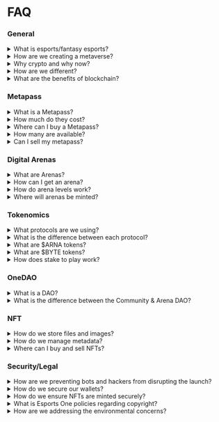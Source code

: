 # FAQ

### General

<details>

<summary>What is esports/fantasy esports?</summary>

Esports stands for “electronic sports” and most commonly refers to any video game title(s) with a competitive professional scene such as CS:GO, League of Legends, DOTA 2, Fortnite, etc.

Similar to fantasy football, fantasy esports is a way for fans to battle each other using teams comprised of their favorite players. The winner is determined by fantasy points accrued by their players’ stats in their professional matches.

</details>

<details>

<summary>How are we creating a metaverse?</summary>

Esports One is creating an interactive virtual map, that through the use of crypto tokens and utility-based NFTs, will elevate the experience of online gaming communities, competition, and esports fandom. This virtual map will consist of digital properties, called arenas, for communities of all backgrounds and goals to create, play, and grow.&#x20;

Dedicated arena owners can upgrade their land to acquire new features, more significant reward allocations, cosmetics, and other bonuses. We will also have game experiences within our metaverse, such as fantasy esports, predictions, game missions, and eventually other gaming/esport titles offered by partners and arena owners.

</details>

<details>

<summary>Why crypto and why now?</summary>

We have always prided ourselves on our fantasy platform, being “all-in-one” with everything you could want as a gamer or esports fan. Yet, we always ask our team, “What are we missing” or “How do we improve.” With the innovations of Web 3.0, we realized that crypto would also significantly improve the international user experience. Specifically, it comes to claiming prizes and earning rewards due to its instantaneous nature, global usage, and blockchain security. On top of that, we also recognized the importance of ownership for digital rewards/assets for gamers and fans.

Decentralized ownership will play a significant role in the future of gaming. We are working with our community, advisors, and legal team to establish a DAO that gives our community the power to build the metaverse they envision.

</details>

<details>

<summary>How are we different?</summary>

We're not just creating another NFT collection. We're not just launching the next DAO. And we're not launching our own token with no utility.\
\
Instead, we're taking each of these pillars of web3 and combining them to form a true metaverse, fully decentralized, from day one.\
\
Our NFTs will be mutable, used to participate in experiences like fantasy esports. They will provide special access to holders.

Our token will incentivize and reward governance participation. It will be a mechanism that can be staked, earned, spent and redeemed. It will enable true vested interest from holders and investors alike.

Our DAO is the cornerstone of the platform. Enabled through the implementation of guilds, each with their own budgets, members and initiatives, with the primary goal of creating more value of the token.\
\
Each pillar is a monumental undertaking on it's own. But if done methodically and in conjunction with one another, they will be able to support the other and bring to life what will truly be the future of the metaverse.

</details>

<details>

<summary>What are the benefits of blockchain?</summary>

**Distributed Ledger Technology** All network participants have access to the distributed ledger and its immutable record of transactions. With this shared ledger, transactions are recorded only once, eliminating the duplication of effort typical of traditional business networks.

**Immutable Records** No participant can change or tamper with a transaction after being recorded to the shared ledger. If a transaction record includes an error, a new transaction must be added to reverse the error, and both transactions are then visible.

**Smart Contracts** A [smart contract](glossary.md), like any contract, establishes the terms of an agreement. But unlike a traditional contract, a smart contract’s terms are executed as code running on a blockchain like Ethereum. Smart contracts allow developers to build apps that take advantage of blockchain security, reliability, and accessibility while offering sophisticated peer-to-peer functionality — everything from loans and insurance to logistics and gaming.

</details>

### Metapass

<details>

<summary>What is a Metapass?</summary>

The Metapass is your passport into the esports and gaming metaverse built by Esports One. They are standalone access NFTs that will reward holders and unlock future in-game utility within the esports and gaming metaverse. In the same way that a passport allows travel from country to country, your Metapass will grant access to Arenas.

By holding a Metapass, you will receive exclusive benefits, including everything from arena giveaways, NFT presales, elevated Discord status, digital and in-person events, staking rewards, airdrops (tokens, player cards, partner collabs), and much more.

Additionally, owners of a Metapass will be the inaugural members of OneDAO, the governance and community-run organization that rewards members with tokens for actively participating in the ecosystem's growth.

</details>

<details>

<summary>How much do they cost?</summary>

During the mint you can claim Metapass Carbon & Gold for free, including the gas.

Metapass Standard is also free, except for the gas fees which should only be a few cents since the NFTs are being minted on Polygon.\


After mint they will be available on secondary exchanges.

</details>

<details>

<summary>Where can I buy a Metapass?</summary>

The official collection on Opensea can be found here: [https://opensea.io/collection/metapass-genesis](https://opensea.io/collection/metapass-genesis)\
\
Be careful of fake/scam collections and only use the links provided by Esports One staff.

</details>

<details>

<summary>How many are available?</summary>

Each edition will only be available for claiming for a limited amount of time.

Metapass Carbon: 1,000\
Metapass Gold: 3,000\
Metapass Standard: Unlimited

</details>

<details>

<summary>Can I sell my metapass?</summary>

Of course. But once you release your Metapass to someone else, all the benefits and access will transfer with it, including OneDAO and access to the Arena presale.

</details>

### Digital Arenas

<details>

<summary>What are Arenas?</summary>

Arenas are the foundation for building a thriving community within the metaverse. Each arena is an ERC-1155 plot of digital real-estate that hosts gaming and esports-centric contests and events. Once an owner stakes an arena, they begin to receive regular allocations of tokens to incentivize active participation in their arena.

</details>

<details>

<summary>How can I get an arena?</summary>

Since there will only be 1,000 arenas during season one, we are building a reserve list of community members, partners, and influencers. Additionally, we will be running various giveaways and contests to secure an arena early. Your best chance is to pick up a Metapass Carbon prior to release.

</details>

<details>

<summary>How do arena levels work?</summary>

As you stake your arena and participate within the ecosystem, your arena will accrue experience and levels—the higher your arena's level, the greater the rewards. This increases the value of your arena via custom cosmetics and access to new features and experiences.

</details>

<details>

<summary>Where will arenas be minted?</summary>

The arenas will be minted and activated on our very own site.

</details>

### Tokenomics

<details>

<summary>What protocols are we using?</summary>

In addition to [ERC-20](https://ethereum.org/en/developers/docs/standards/tokens/erc-20/) and [ERC-721](https://github.com/ethereum/EIPs/issues/721), we're utilizing a new standard for our NFT assets, [ERC-1155](https://github.com/ethereum/EIPs/issues/1155). This allows for the management of single and multiple token types and enables us to deploy contracts that include multiple tokens of the same type and a combination of fungible and non-fungible tokens.

</details>

<details>

<summary>What is the difference between each protocol?</summary>

### **ERC-20**

**$ESPORTS & $BYTE**

The token standard is used for creating and issuing smart contracts on the Ethereum blockchain. Smart contracts can then be used to create a smart property or tokenized assets that people can invest in. ERC stands for "Ethereum request for comment," and the ERC20 standard was implemented in 2015.

They are used across the ecosystem by owners, managers, brands, and organizations. Allows for the exchange of ASSETS.

### **ERC-721**

#### **ASSETS**

An open standard that describes how to build non-fungible or unique tokens on the Ethereum blockchain. While most tokens are fungible (every token is the same as every other token), ERC-721 tokens are all unique. Think of them like rare, one-of-a-kind collectibles. Ensures verifiable scarcity that allows token ownership to be tracked at the individual layer. Each asset has a UUID (Unique Identifier) and optional metadata.

Player cards and user avatars are considered to be assets.

### ERC-1155

#### **ARENAS**

The first token standard that allows users to mint fungible (identical) and non-fungible (unique) assets in a single, smart contract—enabling the creation of every type of asset, from digital currency to tokenized real estate up to gaming items and digital art.

ERC-1155 is the perfect protocol since it allows arenas to evolve, expand, and adapt as the ecosystem grows.

</details>

<details>

<summary>What are $ARNA tokens?</summary>

The $ARNA token is our primary utility token and will be publicly available on third-party exchanges and directly from our website. Everything within the ecosystem is backed by $ARNA and used to incentivize staking, whether in the form of arenas or $ARNA tokens itself.

</details>

<details>

<summary>What are $BYTE tokens?</summary>

$BYTE are social tokens used to engage and grow your community. Users can earn $BYTE in several ways, both on Esports One and through 3rd party integrations. Users can spend BYTES in the marketplace on card packs, unlock access to events, purchase arena experiences, and tip other users and arena owners.&#x20;

Most importantly, $BYTE is our governance token and is rewarded to DAO participants.

</details>

<details>

<summary>How does stake to play work?</summary>

Stake to play is our spin of "Play to Earn" and is how we promote shared ownership across the ecosystem.&#x20;

Users can "stake" in two different ways.

1. Arena Staking
2. Token Staking

Arena staking is how individual arenas are activated and provide owners with passive token allocations while incentivizing community building.

Token staking makes it easy for anyone to join our metaverse and experience all it offers. Traditionally, individuals are asked to pay or risk crypto to interact with a platform in the crypto world. In the esports metaverse, we use staking.

</details>

### OneDAO

<details>

<summary>What is a DAO?</summary>

The acronym is short for "Decentralized Autonomous Organization." In short, a DAO is an open-source blockchain protocol that is governed by rules set forth by its elected members. DAOs are a community of individuals who share a common interest (or many).

Establishing DAOs allows our community in the esports metaverse to decide future features for the roadmap, reward systems, invest in other projects or companies, and much more. DAOs are just the first step in supporting our community and the beginning of our platform being community-owned.

[Whiteboard Crypto: What is a DAO?](https://www.youtube.com/watch?v=KHm0uUPqmVE)

</details>

<details>

<summary>What is the difference between the Community &#x26; Arena DAO?</summary>

**Arena DAO**\
Available only to staked arena owners. This allows holders of Arenas to govern themselves under the Community DAO and shape the future of all arenas.

**Community DAO** \
****Allows users who own and have staked $ESPORT to submit proposals and participate in the governance of the token and community. The Community DAO will be able to direct funds from the Community treasury as they see fit.

</details>

### NFT

<details>

<summary>How do we store files and images?</summary>

We are utilizing the [IPFS](https://ipfs.io/) file-sharing system as it can be leveraged to store and share large files more efficiently. It relies on cryptographic hashes that can easily be stored on a blockchain. Nonetheless, IPFS does not permit users to share files with selected parties.

</details>

<details>

<summary>How do we manage metadata?</summary>

Metadata connection uses IPFS URI.

* A Uniform Resource Identifier, or URI, specifies a particular piece of content in each context. The URI scheme determines the context (appended to the URI as a prefix, followed by ://). The URI scheme for IPFS is simply ipfs.
* IPFS URIs are the canonical representation for an IPFS link. The ipfs scheme makes it unambiguous that the CID (uniquely identifies a piece of content) refers to content on IPFS and not some other system.
* We use an IPFS URI to link from smart contracts to any external data stored using IPFS, including metadata that describes and contextualizes the token.
* IPFS URIs are also a way to link from within a token's metadata to images and other assets stored on IPFS.

</details>

<details>

<summary>Where can I buy and sell NFTs?</summary>

You will be able to buy and sell our NFTs directly from our marketplace using our tokens and ethereum. Additionally, NFTs will be accessible from 3rd party exchanges.

</details>

### Security/Legal

<details>

<summary>How are we preventing bots and hackers from disrupting the launch?</summary>

Wallets will be limited to only one Arena mint during the reserve list private sale. We will have users verify their wallets through Discord to help prevent bots. In terms of our smart contracts, our team of developers and advisors is confident in the contract structure. Additionally, we will have our smart contract audited by [CertiK](https://certik.com).

As always, a significant part of crypto-security is preventing silly mistakes. Only a few of our team will have access to announcement channels in Discord. Our Discord will have constant reminders to turn off private DMs, don’t click links outside of the #official-links channel, and more typical guards in place.

</details>

<details>

<summary>How do we secure our wallets?</summary>

We minimize the responsibility of our hot wallets and limit them to referral and reserve lists. Other wallets are strictly cold storage and are responsible for updating the platform with new contracts and parameters.&#x20;

Cold wallets use 2 out of 3 [multi-signature wallets](https://github.com/gnosis/MultiSigWallet), with owners of the multi-signatures being three hardware wallets.

The wallet can upgrade our ESPORT token and the ability to extend functionality.

</details>

<details>

<summary>How do we ensure NFTs are minted securely?</summary>

All NFTs are created and uploaded to the IPFS, a peer-to-peer file transfer network secured by the blockchain and provides lifetime access to each token’s data. Only authorized users will be able to mint tokens, which includes creators. This allows for additional procedures to verify candidates for minting their own NFTs.

</details>

<details>

<summary>What is Esports One policies regarding copyright?</summary>

Our mission is to grow communities and operate with transparency as this is your platform. Due to the variety of NFT assets on our site, we have several policies:

* Arenas - Owners of arenas are free to use their NFT commercially.
* Player Cards - Due to cards having team copyrighted logos and player likeness, you are not permitted to commercialize Player Cards.
* Avatars - These are your representation of yourself in the esports metaverse, so you are free to use your Avatar as you wish.

</details>

<details>

<summary>How are we addressing the environmental concerns?</summary>

Initially, we planned on launching an NFT project in Summer 2021. Still, after our team researched the environmental impact of specific blockchains and consensus processes, we decided it would be best to wait till sustainable blockchain technology progressed even further. In the last several months, an explosion of innovation within crypto has led to more sustainable options like [Polygon](https://polygon.technology/), a protocol that operates off of proof-of-stake, allowing for minimal energy usage and fast transactions while maintaining the security of proof-of-work consensus.

Additionally, 1% of all transactions will go towards conservation and environmental impact causes and charities.

Environmental impact is a top priority of ours, and we will regularly update our policies in the best interest of the environment.

</details>
